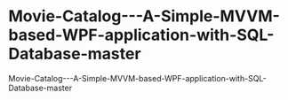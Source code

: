 # Movie-Catalog---A-Simple-MVVM-based-WPF-application-with-SQL-Database-master
Movie-Catalog---A-Simple-MVVM-based-WPF-application-with-SQL-Database-master

